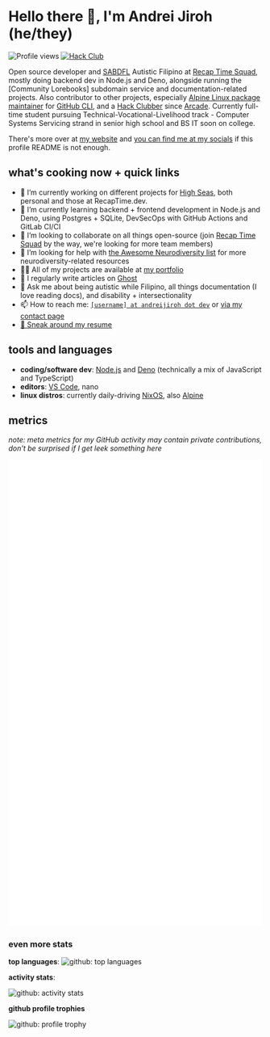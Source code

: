 # Hello there 👋, I'm Andrei Jiroh (he/they)

![Profile views](https://komarev.com/ghpvc/?username=ajhalili2006&label=profile+views&color=yellow&style=flat-square)
[![Hack Club](https://badges.api.lorebooks.wiki/badges/hackclub/hackclub?style=flat-square)](https://hackclub.com)

Open source developer and [SABDFL] Autistic Filipino at [Recap Time Squad], mostly doing backend dev in Node.js and Deno,
alongside running the [Community Lorebooks] subdomain service and documentation-related projects.
Also contributor to other projects, especially [Alpine Linux package maintainer] for [GitHub CLI],
and a [Hack Clubber] since [Arcade]. Currently full-time student pursuing Technical-Vocational-Livelihood
track - Computer Systems Servicing strand in senior high school and BS IT soon on college.

There's more over at [my website] and [you can find me at my socials][links] if this profile README is not enough.

## what's cooking now + quick links

- 🔭 I’m currently working on different projects for [High Seas], both personal and those at RecapTime.dev.
- 🌱 I’m currently learning backend + frontend development in Node.js and Deno, using Postgres + SQLite, DevSecOps with GitHub Actions and GitLab CI/CI
- 👯 I’m looking to collaborate on all things open-source (join [Recap Time Squad](https://recaptime.dev/team/join) by the way, we're looking for more team members)
- 🤝 I’m looking for help with [the Awesome Neurodiversity list][awesomend] for more neurodiversity-related resources
- 👨‍💻 All of my projects are available at [my portfolio](https://go.andreijiroh.dev/portfolio)
- 📝 I regularly write articles on [Ghost](https://blog.andreijiroh.dev)
- 💬 Ask me about being autistic while Filipino, all things documentation (I love reading docs), and disability + intersectionality
- 📫 How to reach me: [`[username] at andreijiroh dot dev`](mailto:ajhalili2006@andreijiroh.dev) or [via my contact page](https://andreijiroh.dev/contact)
- [📄 Sneak around my resume](https://go.andreijiroh.dev/resume)

## tools and languages

- **coding/software dev**: [Node.js](https://nodejs.dev) and [Deno](https://deno.com) (technically a mix of JavaScript and TypeScript)
- **editors**: [VS Code](https://vscode.dev), nano
- **linux distros**: currently daily-driving [NixOS], also [Alpine]

## metrics

_note: meta metrics for my GitHub activity may contain private contributions, don't be surprised if I get leek something here_

![meta metrics](./static/github-metrics/meta.svg)

### even more stats

**top languages**:
![github: top languages](https://github-readme-stats.vercel.app/api/top-langs?username=ajhalili2006&show_icons=true&theme=dark&locale=en&layout=compact)

**activity stats**:

![github: activity stats](https://github-readme-stats.vercel.app/api?username=ajhalili2006&show_icons=true&theme=dark&title_color=ffffff&text_color=ffffff&locale=en)

**github profile trophies**

![github: profile trophy](https://github-profile-trophy.vercel.app/?username=ajhalili2006)

[Recap Time Squad]: https://recaptime.dev
[SABDFL]: https://wiki.andreijiroh.dev/garden/autistic-glossary/sabdfl
[Alpine Linux package maintainer]: https://gitlab.alpinelinux.org/alpine/aports
[GitHub CLI]: https://cli.github.com
[Hack Clubber]: https://hackclub.com/slack
[Arcade]: https://hackclub.com/arcade
[my website]: https://andreijiroh.dev
[Alpine]: https://alpinelinux.org
[NixOS]: https://nixos.org
[High Seas]: https://highseas.hackclub.com
[links]: https://andreijiroh.dev
[awesomend]: https://github.com/awesome-neurodiversity/awesome-neurodiversity
